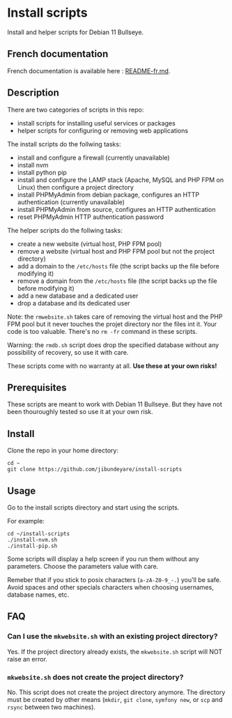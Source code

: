 # Install scripts

Install and helper scripts for Debian 11 Bullseye.

## French documentation

French documentation is available here : [README-fr.md](README-fr.md).

## Description

There are two categories of scripts in this repo:

- install scripts for installing useful services or packages
- helper scripts for configuring or removing web applications

The install scripts do the follwing tasks:

- install and configure a firewall (currently unavailable)
- install nvm
- install python pip
- install and configure the LAMP stack (Apache, MySQL and PHP FPM on Linux) then configure a project directory
- install PHPMyAdmin from debian package, configures an HTTP authentication (currently unavailable)
- install PHPMyAdmin from source, configures an HTTP authentication
- reset PHPMyAdmin HTTP authentication password

The helper scripts do the follwing tasks:

- create a new website (virtual host, PHP FPM pool)
- remove a website (virtual host and PHP FPM pool but not the project directory)
- add a domain to the `/etc/hosts` file (the script backs up the file before modifying it)
- remove a domain from the `/etc/hosts` file (the script backs up the file before modifying it)
- add a new database and a dedicated user
- drop a database and its dedicated user

Note: the `rmwebsite.sh` takes care of removing the virtual host and the PHP FPM pool but it never touches the projet directory nor the files int it.
Your code is too valuable. There's no `rm -fr` command in these scripts.

Warning: the `rmdb.sh` script does drop the specified database without any possibility of recovery, so use it with care.

These scripts come with no warranty at all.
**Use these at your own risks!**

## Prerequisites

These scripts are meant to work with Debian 11 Bullseye.
But they have not been thouroughly tested so use it at your own risk.

## Install

Clone the repo in your home directory:

    cd ~
    git clone https://github.com/jibundeyare/install-scripts

## Usage

Go to the install scripts directory and start using the scripts.

For example:

    cd ~/install-scripts
    ./install-nvm.sh
    ./install-pip.sh

Some scripts will display a help screen if you run them without any parameters.
Choose the parameters value with care.

Remeber that if you stick to posix characters (`a-zA-Z0-9_-.`) you'll be safe.
Avoid spaces and other specials characters when choosing usernames, database names, etc.

## FAQ

### Can I use the `mkwebsite.sh` with an existing project directory?

Yes. If the project directory already exists, the `mkwebsite.sh` script will NOT raise an error.

### `mkwebsite.sh` does not create the project directory?

No. This script does not create the project directory anymore.
The directory must be created by other means (`mkdir`, `git clone`, `symfony new`, or `scp` and `rsync` between two machines).

